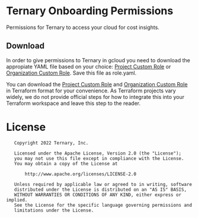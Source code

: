 # Ternary Onboarding Permissions

Permissions for Ternary to access your cloud for cost insights.

## Download

In order to give permissions to Ternary in gcloud you need to download the appropiate YAML file based on your choice: [Project Custom Role][project custom role yaml] or [Organization Custom Role][org custom role yaml]. Save this file as role.yaml.

You can download the [Project Custom Role][project custom role tf] and [Organization Custom Role][org custom role tf] in Terraform format for your convenience. As Terraform projects vary widely, we do not provide official steps for how to integrate this into your Terraform workspace and leave this step to the reader.

# License

       Copyright 2022 Ternary, Inc.

       Licensed under the Apache License, Version 2.0 (the "License");
       you may not use this file except in compliance with the License.
       You may obtain a copy of the License at

           http://www.apache.org/licenses/LICENSE-2.0

       Unless required by applicable law or agreed to in writing, software
       distributed under the License is distributed on an "AS IS" BASIS,
       WITHOUT WARRANTIES OR CONDITIONS OF ANY KIND, either express or implied.
       See the License for the specific language governing permissions and
       limitations under the License.

[project custom role yaml]: Project-role.yaml
[org custom role yaml]: Org-role.yaml
[project custom role tf]: Project-role.tf
[org custom role tf]: Org-role.tf
